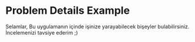 # Problem Details Example
Selamlar,
Bu uygulamanın içinde işinize yarayabilecek bişeyler bulabilirsiniz. İncelemenizi tavsiye ederim ;)
